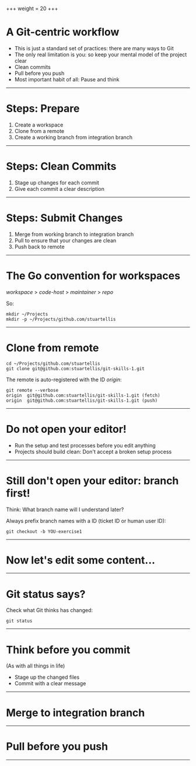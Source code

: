 +++
weight = 20
+++

# A Git-centric workflow

* This is just a standard set of practices: there are many ways to Git
* The only real limitation is you: so keep your mental model of the project clear
* Clean commits
* Pull before you push
* Most important habit of all: Pause and think

----

# Steps: Prepare

1. Create a workspace
1. Clone from a remote
1. Create a working branch from integration branch

----

# Steps: Clean Commits

1. Stage up changes for each commit
1. Give each commit a clear description 

---

# Steps: Submit Changes

1. Merge from working branch to integration branch
1. Pull to ensure that your changes are clean
1. Push back to remote

----

# The Go convention for workspaces

*workspace* > *code-host* > *maintainer* > *repo*

So:

    mkdir ~/Projects
    mkdir -p ~/Projects/github.com/stuartellis
    
----

# Clone from remote

    cd ~/Projects/github.com/stuartellis
    git clone git@github.com:stuartellis/git-skills-1.git

The remote is auto-registered with the ID *origin*:

    git remote --verbose
	origin  git@github.com:stuartellis/git-skills-1.git (fetch)
    origin  git@github.com:stuartellis/git-skills-1.git (push)

----

# Do not open your editor!

* Run the setup and test processes before you edit anything
* Projects should build clean: Don't accept a broken setup process

----

# Still don't open your editor: branch first!

Think: What branch name will I understand later?

Always prefix branch names with a ID (ticket ID or human user ID):

    git checkout -b YOU-exercise1 

----

# Now let's edit some content...

----

# Git status says?

Check what Git thinks has changed:

    git status
	
----

# Think before you commit 

(As with all things in life)

* Stage up the changed files
* Commit with a clear message

----

# Merge to integration branch

----

# Pull before you push

----
